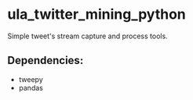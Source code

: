 # ula_twitter_mining_python
Simple tweet's stream capture and process tools.

## Dependencies:
* tweepy
* pandas

